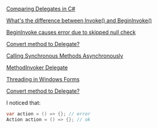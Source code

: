 [Comparing Delegates in C#](https://stackoverflow.com/questions/30898428/comparing-delegates-in-c-sharp)

[What's the difference between Invoke() and BeginInvoke()](https://stackoverflow.com/questions/229554/whats-the-difference-between-invoke-and-begininvoke)

[BeginInvoke causes error due to skipped null check](https://stackoverflow.com/questions/35275998/begininvoke-causes-error-due-to-skipped-null-check)

[Convert method to Delegate?](https://stackoverflow.com/questions/4490842/convert-method-to-delegate)

[Calling Synchronous Methods Asynchronously](https://docs.microsoft.com/en-us/dotnet/standard/asynchronous-programming-patterns/calling-synchronous-methods-asynchronously)

[MethodInvoker Delegate](https://docs.microsoft.com/en-us/dotnet/api/system.windows.forms.methodinvoker?view=net-5.0)

[Threading in Windows Forms](https://jonskeet.uk/csharp/threads/winforms.html)

[Convert method to Delegate?](https://stackoverflow.com/questions/4490842/convert-method-to-delegate)

I noticed that:

```csharp
var action = () => {}; // error
Action action = () => {}; // ok
```
